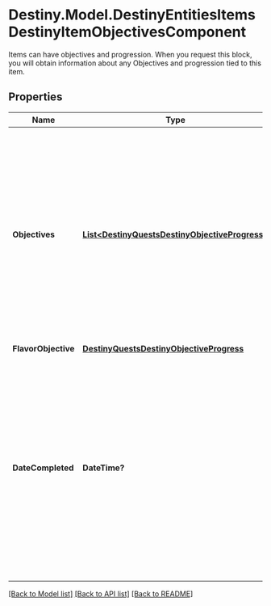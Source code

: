 # Destiny.Model.DestinyEntitiesItemsDestinyItemObjectivesComponent
Items can have objectives and progression. When you request this block, you will obtain information about any Objectives and progression tied to this item.

## Properties

Name | Type | Description | Notes
------------ | ------------- | ------------- | -------------
**Objectives** | [**List&lt;DestinyQuestsDestinyObjectiveProgress&gt;**](DestinyQuestsDestinyObjectiveProgress.md) | If the item has a hard association with objectives, your progress on them will be defined here.   Objectives are our standard way to describe a series of tasks that have to be completed for a reward. | [optional] 
**FlavorObjective** | [**DestinyQuestsDestinyObjectiveProgress**](DestinyQuestsDestinyObjectiveProgress.md) |  | [optional] 
**DateCompleted** | **DateTime?** | If we have any information on when these objectives were completed, this will be the date of that completion. This won&#39;t be on many items, but could be interesting for some items that do store this information. | [optional] 

[[Back to Model list]](../README.md#documentation-for-models) [[Back to API list]](../README.md#documentation-for-api-endpoints) [[Back to README]](../README.md)

